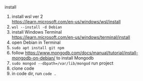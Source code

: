 install
1. install wsl ver 2  
https://learn.microsoft.com/en-us/windows/wsl/install
2. `wsl --install -d Debian`
3. install Windows Terminal  
https://learn.microsoft.com/en-us/windows/terminal/install
4. open Debian in Terminal
5. `sudo apt install git npm`
6. follow https://www.mongodb.com/docs/manual/tutorial/install-mongodb-on-debian/ to install Mongodb
7. `sudo mongod --dbpath=/var/lib/mongod`
run project
8. clone code
9. in code dir, run `code .`

